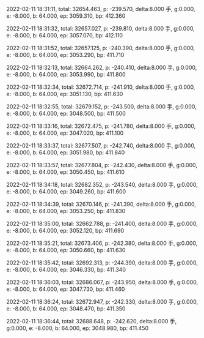2022-02-11 18:31:11, total: 32654.463, p: -239.570, delta:8.000 手, g:0.000, e: -8.000, b: 64.000, ep: 3059.310, bp: 412.360

2022-02-11 18:31:32, total: 32657.027, p: -239.810, delta:8.000 手, g:0.000, e: -8.000, b: 64.000, ep: 3057.070, bp: 412.110

2022-02-11 18:31:52, total: 32657.125, p: -240.390, delta:8.000 手, g:0.000, e: -8.000, b: 64.000, ep: 3053.290, bp: 411.710

2022-02-11 18:32:13, total: 32664.262, p: -240.410, delta:8.000 手, g:0.000, e: -8.000, b: 64.000, ep: 3053.990, bp: 411.800

2022-02-11 18:32:34, total: 32672.714, p: -241.910, delta:8.000 手, g:0.000, e: -8.000, b: 64.000, ep: 3051.130, bp: 411.630

2022-02-11 18:32:55, total: 32679.152, p: -243.500, delta:8.000 手, g:0.000, e: -8.000, b: 64.000, ep: 3048.500, bp: 411.500

2022-02-11 18:33:16, total: 32672.475, p: -241.780, delta:8.000 手, g:0.000, e: -8.000, b: 64.000, ep: 3047.020, bp: 411.100

2022-02-11 18:33:37, total: 32677.507, p: -242.740, delta:8.000 手, g:0.000, e: -8.000, b: 64.000, ep: 3051.980, bp: 411.840

2022-02-11 18:33:57, total: 32677.804, p: -242.430, delta:8.000 手, g:0.000, e: -8.000, b: 64.000, ep: 3050.450, bp: 411.610

2022-02-11 18:34:18, total: 32682.352, p: -243.540, delta:8.000 手, g:0.000, e: -8.000, b: 64.000, ep: 3049.260, bp: 411.600

2022-02-11 18:34:39, total: 32670.146, p: -241.390, delta:8.000 手, g:0.000, e: -8.000, b: 64.000, ep: 3053.250, bp: 411.830

2022-02-11 18:35:00, total: 32662.788, p: -241.400, delta:8.000 手, g:0.000, e: -8.000, b: 64.000, ep: 3052.120, bp: 411.690

2022-02-11 18:35:21, total: 32673.406, p: -242.380, delta:8.000 手, g:0.000, e: -8.000, b: 64.000, ep: 3050.660, bp: 411.630

2022-02-11 18:35:42, total: 32692.313, p: -244.390, delta:8.000 手, g:0.000, e: -8.000, b: 64.000, ep: 3046.330, bp: 411.340

2022-02-11 18:36:03, total: 32686.067, p: -243.950, delta:8.000 手, g:0.000, e: -8.000, b: 64.000, ep: 3047.730, bp: 411.460

2022-02-11 18:36:24, total: 32672.947, p: -242.330, delta:8.000 手, g:0.000, e: -8.000, b: 64.000, ep: 3048.470, bp: 411.350

2022-02-11 18:36:44, total: 32688.648, p: -242.620, delta:8.000 手, g:0.000, e: -8.000, b: 64.000, ep: 3048.980, bp: 411.450